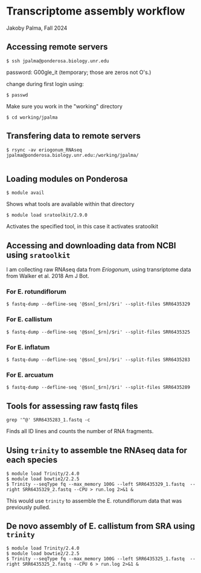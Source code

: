 # Transcriptome assembly workflow
Jakoby Palma, Fall 2024

## Accessing remote servers
    $ ssh jpalma@ponderosa.biology.unr.edu
    
password: G00gle_it (temporary; those are zeros not O's.)
   
 change during first login using:
 
    $ passwd 

Make sure you work in the "working" directory

    $ cd working/jpalma

## Transfering data to remote servers

```Sh
$ rsync -av eriogonum_RNAseq jpalma@ponderosa.biology.unr.edu:/working/jpalma/


```

## Loading modules on Ponderosa

    $ module avail
Shows what tools are available within that directory

    $ module load sratoolkit/2.9.0 
Activates the specified tool, in this case it activates sratoolkit

## Accessing and downloading data from NCBI using `sratoolkit`

I am collecting raw RNAseq data from *Eriogonum*, using transriptome data from Walker et al. 2018 Am J Bot.

### For E. rotundiflorum
    $ fastq-dump --defline-seq '@$sn[_$rn]/$ri' --split-files SRR6435329

### For E. callistum
    $ fastq-dump --defline-seq '@$sn[_$rn]/$ri' --split-files SRR6435325

### For E. inflatum
    $ fastq-dump --defline-seq '@$sn[_$rn]/$ri' --split-files SRR6435283

### For E. arcuatum
    $ fastq-dump --defline-seq '@$sn[_$rn]/$ri' --split-files SRR6435289

## Tools for assessing raw fastq files

```Sh
grep '^@' SRR6435283_1.fastq -c
```
Finds all ID lines and counts the number of RNA fragments.

## Using `trinity` to assemble tne RNAseq data for each species
    $ module load Trinity/2.4.0
    $ module load bowtie2/2.2.5
    $ Trinity --seqType fq --max_memory 100G --left SRR6435329_1.fastq  --right SRR6435329_2.fastq --CPU > run.log 2>&1 &
This would use `trinity` to assemble the E. rotundiflorum data that was previously pulled.

## De novo assembly of E. callistum from SRA using `trinity`
    $ module load Trinity/2.4.0
    $ module load bowtie2/2.2.5
    $ Trinity --seqType fq --max_memory 100G --left SRR6435325_1.fastq  --right SRR6435325_2.fastq --CPU 6 > run.log 2>&1 & 